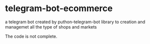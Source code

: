 # telegram-bot-ecommerce
a telegram bot created by puthon-telegram-bot library to creation and managemet all the type of shops and markets

The code is not complete.
